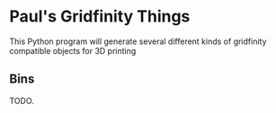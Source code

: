 
Paul's Gridfinity Things
========================

This Python program will generate several different kinds of gridfinity
compatible objects for 3D printing


Bins
----

TODO.

